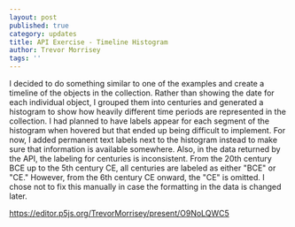 ```yaml
---
layout: post
published: true
category: updates
title: API Exercise - Timeline Histogram
author: Trevor Morrisey
tags: ''
---
```

I decided to do something similar to one of the examples and create a timeline of the objects in the collection. Rather than showing the date for each individual object, I grouped them into centuries and generated a histogram to show how heavily different time periods are represented in the collection. I had planned to have labels appear for each segment of the histogram when hovered but that ended up being difficult to implement. For now, I added permanent text labels next to the histogram instead to make sure that information is available somewhere. Also, in the data returned by the API, the labeling for centuries is inconsistent. From the 20th century BCE up to the 5th century CE, all centuries are labeled as either "BCE" or "CE." However, from the 6th century CE onward, the "CE" is omitted. I chose not to fix this manually in case the formatting in the data is changed later.

https://editor.p5js.org/TrevorMorrisey/present/O9NoLQWC5